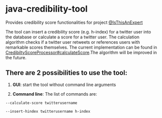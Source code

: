 # java-credibility-tool
Provides credibility score functionalities for project [@IsThisAnExpert](https://github.com/IsThisAnExpert)

The tool can insert a credibility score (e.g. h-index) for a twitter user into the database or calculate a score for a twitter user.
The calculation algorithm checks if a twitter user retweets or references users with remarkable scores themselves. The current implementation can be found in [CredibiltyScoreProcessor#calculateScore](https://github.com/IsThisAnExpert/java-credibility-tool/blob/master/src/isthisanexpert/credibility/CredibiltyScoreProcessor.java).The algorithm will be improved in the future.


## There are 2 possibilities to use the tool:

1) **GUI**: start the tool without command line arguments

2) **Command line**: The list of commands are:

`--calculate-score twitterusername`

`--insert-hindex twitterusername h-index`
